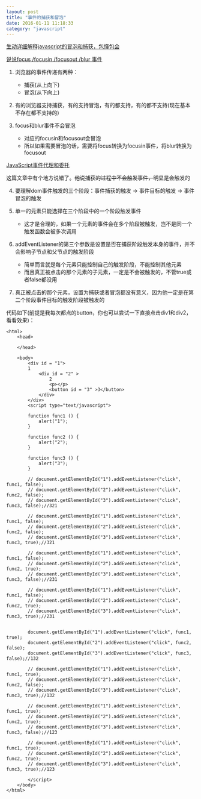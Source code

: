 ```yaml
---
layout: post
title: "事件的捕获和冒泡"
date: 2016-01-11 11:18:33
category: "javascript"
---
```


[生动详细解释javascript的冒泡和捕获，包懂包会](http://www.cnblogs.com/hh54188/archive/2012/02/08/2343357.html)

[说说focus /focusin /focusout /blur 事件](https://segmentfault.com/a/1190000003942014)

1. 浏览器的事件传递有两种：
	- 捕获(从上向下)
	- 冒泡(从下向上)

2. 有的浏览器支持捕获，有的支持冒泡，有的都支持，有的都不支持(现在基本不存在都不支持的)

3. focus和blur事件不会冒泡
	- 对应的focusin和focusout会冒泡
	- 所以如果需要冒泡的话，需要将focus转换为focusin事件，将blur转换为focusout


[JavaScript事件代理和委托](http://www.cnblogs.com/owenChen/archive/2013/02/18/2915521.html)

这篇文章中有个地方说错了。<del>他说捕获的过程中不会触发事件，</del>明显是会触发的

4. 要理解dom事件触发的三个阶段：事件捕获的触发 -> 事件目标的触发 -> 事件冒泡的触发

5. 单一的元素只能选择在三个阶段中的一个阶段触发事件
	- 这才是合理的，如果一个元素的事件会在多个阶段被触发，岂不是同一个触发函数会被多次调用

6. addEventListener的第三个参数是设置是否在捕获阶段触发本身的事件，并不会影响子节点和父节点的触发阶段
	- 简单而言就是每个元素只能控制自己的触发阶段，不能控制其他元素
	- 而且真正被点击的那个元素的子元素，一定是不会被触发的，不管true或者false都没用

7. 真正被点击的那个元素，设置为捕获或者冒泡都没有意义，因为他一定是在第二个阶段事件目标的触发阶段被触发的

代码如下(前提是我每次都点的button，你也可以尝试一下直接点击div1和div2，看看效果)：

	<html>
		<head>
			
		</head>

		<body>
			<div id = "1">
			1
				<div id = "2" >
					2
					<p></p>
					<button id = "3" >3</button>
				</div>
			</div>
			<script type="text/javascript">

			function func1 () {
				alert("1");
			}

			function func2 () {
				alert("2");
			}

			function func3 () {
				alert("3");
			}

			// document.getElementById("1").addEventListener("click", func1, false);
			// document.getElementById("2").addEventListener("click", func2, false);
			// document.getElementById("3").addEventListener("click", func3, false);//321

			// document.getElementById("1").addEventListener("click", func1, false);
			// document.getElementById("2").addEventListener("click", func2, false);
			// document.getElementById("3").addEventListener("click", func3, true);//321

			// document.getElementById("1").addEventListener("click", func1, false);
			// document.getElementById("2").addEventListener("click", func2, true);
			// document.getElementById("3").addEventListener("click", func3, false);//231

			// document.getElementById("1").addEventListener("click", func1, false);
			// document.getElementById("2").addEventListener("click", func2, true);
			// document.getElementById("3").addEventListener("click", func3, true);//231


			document.getElementById("1").addEventListener("click", func1, true);
			document.getElementById("2").addEventListener("click", func2, false);
			document.getElementById("3").addEventListener("click", func3, false);//132

			// document.getElementById("1").addEventListener("click", func1, true);
			// document.getElementById("2").addEventListener("click", func2, false);
			// document.getElementById("3").addEventListener("click", func3, true);//132

			// document.getElementById("1").addEventListener("click", func1, true);
			// document.getElementById("2").addEventListener("click", func2, true);
			// document.getElementById("3").addEventListener("click", func3, false);//123

			// document.getElementById("1").addEventListener("click", func1, true);
			// document.getElementById("2").addEventListener("click", func2, true);
			// document.getElementById("3").addEventListener("click", func3, true);//123

			</script>
		</body>
	</html>



